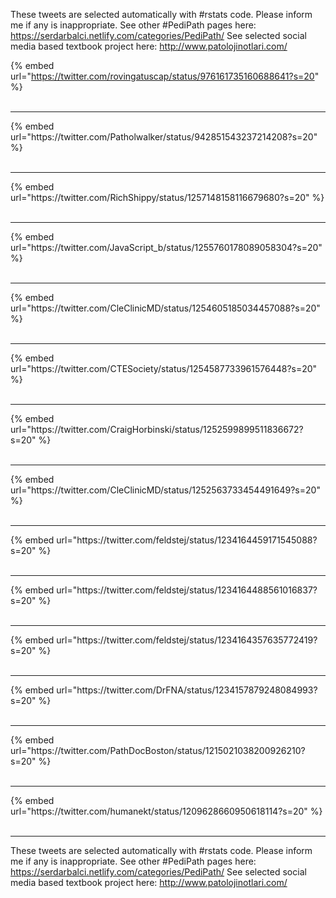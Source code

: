 

These tweets are selected automatically with #rstats code. Please inform me if any is inappropriate.
See other #PediPath pages here: https://serdarbalci.netlify.com/categories/PediPath/ 
See selected social media based textbook project here: http://www.patolojinotlari.com/

{% embed url="https://twitter.com/rovingatuscap/status/976161735160688641?s=20" %}<br>
<br>
<hr>
{% embed url="https://twitter.com/Patholwalker/status/942851543237214208?s=20" %}<br>
<br>
<hr>
{% embed url="https://twitter.com/RichShippy/status/1257148158116679680?s=20" %}<br>
<br>
<hr>
{% embed url="https://twitter.com/JavaScript_b/status/1255760178089058304?s=20" %}<br>
<br>
<hr>
{% embed url="https://twitter.com/CleClinicMD/status/1254605185034457088?s=20" %}<br>
<br>
<hr>
{% embed url="https://twitter.com/CTESociety/status/1254587733961576448?s=20" %}<br>
<br>
<hr>
{% embed url="https://twitter.com/CraigHorbinski/status/1252599899511836672?s=20" %}<br>
<br>
<hr>
{% embed url="https://twitter.com/CleClinicMD/status/1252563733454491649?s=20" %}<br>
<br>
<hr>
{% embed url="https://twitter.com/feldstej/status/1234164459171545088?s=20" %}<br>
<br>
<hr>
{% embed url="https://twitter.com/feldstej/status/1234164488561016837?s=20" %}<br>
<br>
<hr>
{% embed url="https://twitter.com/feldstej/status/1234164357635772419?s=20" %}<br>
<br>
<hr>
{% embed url="https://twitter.com/DrFNA/status/1234157879248084993?s=20" %}<br>
<br>
<hr>
{% embed url="https://twitter.com/PathDocBoston/status/1215021038200926210?s=20" %}<br>
<br>
<hr>
{% embed url="https://twitter.com/humanekt/status/1209628660950618114?s=20" %}<br>
<br>
<hr>


These tweets are selected automatically with #rstats code. Please inform me if any is inappropriate.
See other #PediPath pages here: https://serdarbalci.netlify.com/categories/PediPath/ 
See selected social media based textbook project here: http://www.patolojinotlari.com/
